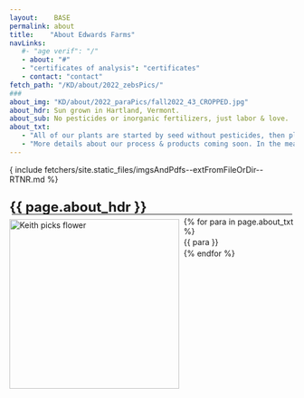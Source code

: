 ```yaml
---
layout:    BASE
permalink: about
title:    "About Edwards Farms"
navLinks:
   #- "age verif": "/"
   - about: "#"
   - "certificates of analysis": "certificates"
   - contact: "contact"
fetch_path: "/KD/about/2022_zebsPics/"
###
about_img: "KD/about/2022_paraPics/fall2022_43_CROPPED.jpg"
about_hdr: Sun grown in Hartland, Vermont.
about_sub: No pesticides or inorganic fertilizers, just labor & love.
about_txt:
   - "All of our plants are started by seed without pesticides, then planted, weeded, harvested, and processed at our small family farm."
   - "More details about our process & products coming soon. In the meantime, please see <a href='/contact'>CONTACT</a> for locations where you can find our products. For lab results, go to <a href='/contact'>CERTIFICATES</a>."
---
```


<style type="text/css">
  .aboutWrap img{
    float: left;
    margin: 4px 8px 0px 0px;
    /*margin-bottom: 30px;*/
  }
  .aboutWrap p{
    margin: 0px 0px 8px 0px;
    padding: 0px;
    line-height: 1.35rem;
  }
  .aboutWrap p:last-child {
    margin: 0px;
  }
  .aboutWrap h3 {
    margin-bottom: 0px;
    padding-bottom: 0px;
    font-size: 1.5rem;
  }
  hr{
    margin: .25rem;
  }
  .aboutWrap.hdr,.aboutWrap.sub {
    margin-bottom: 0px;
    padding-bottom: 0px;
    text-align: left;
    line-height: 1rem;
  }
  .topWrap{
    height: 100%;
    min-height: 260px;
  }

  .carouselWrap{
    height: 100%;
  }
</style>

{ include fetchers/site.static_files/imgsAndPdfs--extFromFileOrDir--RTNR.md %}

<div class="topWrap">
  <div class="aboutWrap hdr">
    <h3> {{ page.about_hdr }}</h3>
  </div>
  <div class="aboutWrap sub">
    <!-- <h5> {{ page.about_sub }}</h5> -->
    <hr>
  </div>
  <div class="aboutWrap">
    <img class src="{{ page.about_img | relative_url }}" alt="Keith picks flower" width="300" height="">
    {% for para in page.about_txt %}
     <p>{{ para }}</p>
    {% endfor %}
  </div>
</div>

<div class="carouselWrap">
  <div id="caroIndic" class="carousel slide">
   <div class="carousel-indicators">
 {% for IMG in sortedImgAndPdfArr %}
   {% assign slideIdxr = forloop.index %}
   {% assign indicIdxr = slideIdxr | minus:1 %}
   {% if forloop.index == 1 %}
     <button type="button" data-bs-target="#caroIndic" data-bs-slide-to="{{indicIdxr}}" class="active" aria-current="true" aria-label="Slide {{slideIdxr}}"></button>
   {% else %}
     <button type="button" data-bs-target="#caroIndic" data-bs-slide-to="{{indicIdxr}}" aria-label="Slide {{slideIdxr}}"></button>
   {% endif %}
 {% endfor %}
   </div>
   <div class="carousel-inner">
 {% for IMG in sortedImgAndPdfArr %}
   {% if forloop.index == 1 %}
     <div class="carousel-item active">
       <img src="{{IMG.path}}" class="d-block w-100" alt="ERROR fecthing img @ {{IMG.path}}">
     </div>
   {% else %}
     <div class="carousel-item">
       <img src="{{IMG.path}}" class="d-block w-100" alt="ERROR fecthing img @ {{IMG.path}}">
     </div>
   {% endif %}
 {% endfor %}
   </div>
   <button class="carousel-control-prev" type="button" data-bs-target="#caroIndic" data-bs-slide="prev">
     <span class="carousel-control-prev-icon" aria-hidden="true"></span>
     <span class="visually-hidden">Previous</span>
   </button>
   <button class="carousel-control-next" type="button" data-bs-target="#caroIndic" data-bs-slide="next">
     <span class="carousel-control-next-icon" aria-hidden="true"></span>
     <span class="visually-hidden">Next</span>
   </button>
  </div>
</div>
